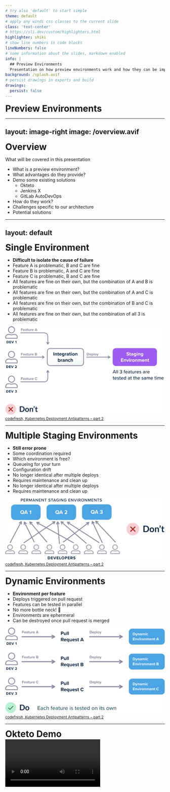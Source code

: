 ```yaml
---
# try also 'default' to start simple
theme: default
# apply any windi css classes to the current slide
class: 'text-center'
# https://sli.dev/custom/highlighters.html
highlighter: shiki
# show line numbers in code blocks
lineNumbers: false
# some information about the slides, markdown enabled
info: |
  ## Preview Environments
  Presentation on how preview environments work and how they can be implemented
background: /splash.avif
# persist drawings in exports and build
drawings:
  persist: false
---
```


# Preview Environments


<style>
h1 {
  margin: 0;
}
</style>

---
layout: image-right
image: /overview.avif
---

# Overview

What will be covered in this presentation

<v-clicks>

- What is a preview environment?
- What advantages do they provide?
- Demo some existing solutions
  - Okteto
  - Jenkins X
  - GitLab AutoDevOps
- How do they work?
- Challenges specific to our architecture
- Potential solutions

</v-clicks>

---
layout: default
---

<div class="grid grid-cols-2 items-center h-full grid-rows-[auto,1fr]">
<h1 class="col-span-full">
  Single Environment
</h1>
<div>
  <v-clicks>

  - **Difficult to isolate the cause of failure**
  - Feature A is problematic, B and C are fine
  - Feature B is problematic, A and C are fine
  - Feature C is problematic, B and C are fine
  - All features are fine on their own, but the combination of A and B is problematic
  - All features are fine on their own, but the combination of A and C is problematic
  - All features are fine on their own, but the combination of B and C is problematic
  - All features are fine on their own, but the combination of all 3 is problematic

  </v-clicks>
</div>
<div>
  <img alt="Single Staging Environment" src="/single-staging-environment.png" class="bg-white p-5 rounded-xl" />
  <small class="text-center block m-2">
  <a href="https://codefresh.io/kubernetes-tutorial/kubernetes-antipatterns-2/">
  codefresh, Kubernetes Deployment Antipatterns – part 2
  </a>
  </small>
</div>
</div>

---

<div class="grid grid-cols-2 items-center h-full grid-rows-[auto,1fr]">
<h1 class="col-span-full">
Multiple Staging Environments
</h1>
<div>
  <v-clicks>

  - **Still error prone**
  - Some coordination required
  - Which environment is free?
  - Queueing for your turn
  - Configuration drift
  - No longer identical after multiple deploys
  - Requires maintenance and clean up
  - No longer identical after multiple deploys
  - Requires maintenance and clean up

  </v-clicks>
</div>
<div>
  <img alt="Multiple Staging Environments" src="/multiple-staging-environments.png" class="bg-white p-5 rounded-xl" />
  <small class="text-center block m-2">
  <a href="https://codefresh.io/kubernetes-tutorial/kubernetes-antipatterns-2/">
  codefresh, Kubernetes Deployment Antipatterns – part 2
  </a>
  </small>
</div>
</div>

---

<div class="grid grid-cols-2 items-center h-full grid-rows-[auto,1fr]">
<h1 class="col-span-full">
Dynamic Environments
</h1>
<div>
  <v-clicks>

  - **Environment per feature**
  - Deploys triggered on pull request
  - Features can be tested in parallel
  - No more bottle neck! 🥳
  - Environments are ephermeral
  - Can be destroyed once pull request is merged

  </v-clicks>
</div>
<div>
  <img alt="Dynamic Environments" src="/dynamic-environments.webp" class="bg-white p-5 rounded-xl" />
  <small class="text-center block m-2">
  <a href="https://codefresh.io/kubernetes-tutorial/kubernetes-antipatterns-2/">
  codefresh, Kubernetes Deployment Antipatterns – part 2
  </a>
  </small>
</div>
</div>

---

<div class="flex flex-col h-full">
  <h1>Okteto Demo</h1>
  <video class="overflow-hidden mx-auto" src="/okteto-demo.mp4" type="video/mp4" controls />
</div>
